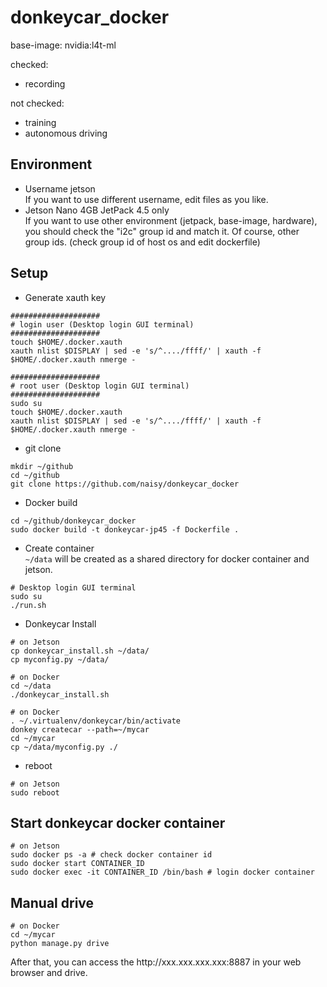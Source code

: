 # donkeycar_docker
base-image: nvidia:l4t-ml

checked:
*   recording

not checked:
*   training
*   autonomous driving

## Environment
*   Username jetson  
If you want to use different username, edit files as you like.
*   Jetson Nano 4GB JetPack 4.5 only  
If you want to use other environment (jetpack, base-image, hardware), you should check the "i2c" group id and match it. Of course, other group ids. (check group id of host os and edit dockerfile)

## Setup
*   Generate xauth key  
```
####################
# login user (Desktop login GUI terminal)
####################
touch $HOME/.docker.xauth
xauth nlist $DISPLAY | sed -e 's/^..../ffff/' | xauth -f $HOME/.docker.xauth nmerge -
```
```
####################
# root user (Desktop login GUI terminal)
####################
sudo su
touch $HOME/.docker.xauth
xauth nlist $DISPLAY | sed -e 's/^..../ffff/' | xauth -f $HOME/.docker.xauth nmerge -
```
*   git clone
```
mkdir ~/github
cd ~/github
git clone https://github.com/naisy/donkeycar_docker
```
*   Docker build  
```
cd ~/github/donkeycar_docker
sudo docker build -t donkeycar-jp45 -f Dockerfile .
```
*   Create container  
`~/data` will be created as a shared directory for docker container and jetson.  
```
# Desktop login GUI terminal
sudo su
./run.sh
```
*   Donkeycar Install  
```
# on Jetson
cp donkeycar_install.sh ~/data/
cp myconfig.py ~/data/
```
```
# on Docker
cd ~/data
./donkeycar_install.sh
```
```
# on Docker
. ~/.virtualenv/donkeycar/bin/activate
donkey createcar --path=~/mycar
cd ~/mycar
cp ~/data/myconfig.py ./
```

*   reboot  
```
# on Jetson
sudo reboot
```

## Start donkeycar docker container
```
# on Jetson
sudo docker ps -a # check docker container id
sudo docker start CONTAINER_ID
sudo docker exec -it CONTAINER_ID /bin/bash # login docker container
```

## Manual drive
```
# on Docker
cd ~/mycar
python manage.py drive
```
After that, you can access the http\://xxx.xxx.xxx.xxx:8887 in your web browser and drive.

